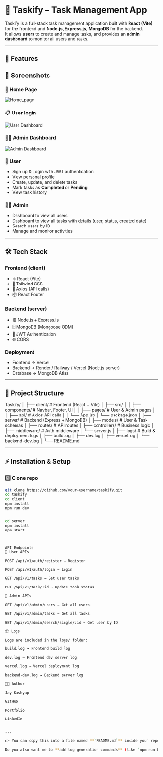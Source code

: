 # 📝 Taskify – Task Management App  

Taskify is a full-stack task management application built with **React (Vite)** for the frontend and **Node.js, Express.js, MongoDB** for the backend.  
It allows **users** to create and manage tasks, and provides an **admin dashboard** to monitor all users and tasks.  

---

## 🚀 Features  

## 📸 Screenshots  

### 🔑 Home Page  
![Home_page](./screenshots/home.png)  

### 📋 User login
![User Dashboard](./screenshots/login.png)  

### 👨‍💼 Admin Dashboard  
![Admin Dashboard](./screenshots/admin_dash.png)  


### 👤 User  
- Sign up & Login with JWT authentication  
- View personal profile  
- Create, update, and delete tasks  
- Mark tasks as **Completed** or **Pending**  
- View task history  

### 👨‍💼 Admin  
- Dashboard to view all users  
- Dashboard to view all tasks with details (user, status, created date)  
- Search users by ID  
- Manage and monitor activities  

---

## 🛠️ Tech Stack  

### Frontend (client)  
- ⚛️ React (Vite)  
- 🎨 Tailwind CSS  
- 🔗 Axios (API calls)  
- 📦 React Router  

### Backend (server)  
- 🟢 Node.js + Express.js  
- 🗄 MongoDB (Mongoose ODM)  
- 🔐 JWT Authentication  
- 🌐 CORS  

### Deployment  
- Frontend → Vercel  
- Backend → Render / Railway / Vercel (Node.js server)  
- Database → MongoDB Atlas  

---

## 📂 Project Structure  

Taskify/
│
├── client/ # Frontend (React + Vite)
│ ├── src/
│ │ ├── components/ # Navbar, Footer, UI
│ │ ├── pages/ # User & Admin pages
│ │ ├── api/ # Axios API calls
│ │ └── App.jsx
│ └── package.json
│
├── server/ # Backend (Express + MongoDB)
│ ├── models/ # User & Task schemas
│ ├── routes/ # API routes
│ ├── controllers/ # Business logic
│ ├── middleware/ # Auth middleware
│ └── server.js
│
├── logs/ # Build & deployment logs
│ ├── build.log
│ ├── dev.log
│ ├── vercel.log
│ └── backend-dev.log
│
└── README.md



---

## ⚡ Installation & Setup  

### 1️⃣ Clone repo  
```bash
git clone https://github.com/your-username/taskify.git
cd taskify
cd client
npm install
npm run dev


cd server
npm install
npm start



API Endpoints
🔹 User APIs

POST /api/v1/auth/register → Register

POST /api/v1/auth/login → Login

GET /api/v1/tasks → Get user tasks

PUT /api/v1/task/:id → Update task status

🔹 Admin APIs

GET /api/v1/admin/users → Get all users

GET /api/v1/admin/tasks → Get all tasks

GET /api/v1/admin/search/single/:id → Get user by ID

📦 Logs

Logs are included in the logs/ folder:

build.log → Frontend build log

dev.log → Frontend dev server log

vercel.log → Vercel deployment log

backend-dev.log → Backend server log

👨‍💻 Author

Jay Kashyap

GitHub

Portfolio

LinkedIn


---

👉 You can copy this into a file named **`README.md`** inside your repo root.  

Do you also want me to **add log generation commands** (like `npm run build > logs/build.log 2>&1`) i
